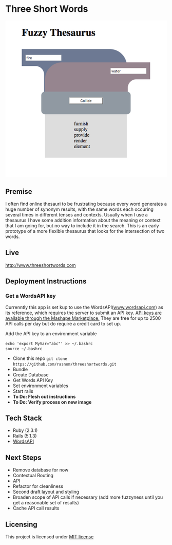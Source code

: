 # Three Short Words

![screenshot](fuzzy_thesaurus_screenshot.png)

## Premise

I often find online thesauri to be frustrating because every word generates a huge number of synonym results, with the same words each occuring several times in different tenses and contexts. Usually when I use a thesaurus I have some addition information about the meaning or context that I am going for, but no way to include it in the search. This is an early prototype of a more flexible thesaurus that looks for the intersection of two words.

## Live

http://www.threeshortwords.com

## Deployment Instructions

### Get a WordsAPI key

Currenntly this app is set kup to use the WordsAPI(www.wordsapi.com) as its reference, which requires the server to submit an API key. [API keys are available through the Mashape Marketplace.](https://market.mashape.com/wordsapi/wordsapi/pricing) They are free for up to 2500 API calls per day but do require a credit card to set up.

Add the API key to an environment variable

```
echo 'export MyVar="abc"' >> ~/.bashrc
source ~/.bashrc
```

* Clone this repo `git clone https://github.com/rasnom/threeshortwords.git`
* Bundle 
* Create Database
* Get Words API Key
* Set environment variables
* Start rails
* **To Do: Flesh out instructions**
* **To Do: Verify process on new image**

## Tech Stack

* Ruby (2.3.1)
* Rails (5.1.3)
* [WordsAPI](www.wordsapi.com)

## Next Steps

* Remove database for now
* Contextual Routing
* API
* Refactor for cleanliness
* Second draft layout and styling
* Broaden scope of API calls if necessary (add more fuzzyness until you get a reasonable set of results)
* Cache API call results

## Licensing

This project is licensed under [MIT license](./LICENSE)
